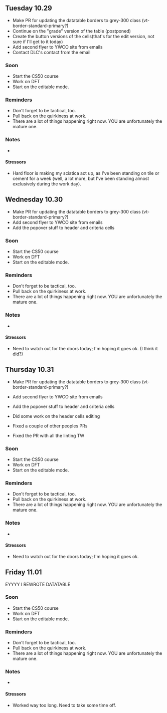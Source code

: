 ## Tuesday 10.29

- Make PR for updating the datatable borders to grey-300 class (vt-border-standard-primary?)
- Continue on the "grade" version of the table (postponed)
- Create the button versions of the cells(that's for the edit version, not sure if I'll get to it today)
- Add second flyer to YWCO site from emails
- Contact DLC's contact from the email

### Soon

- Start the CS50 course
- Work on DFT
- Start on the editable mode.

### Reminders

- Don't forget to be tactical, too.
- Pull back on the quirkiness at work.
- There are a lot of things happening right now. YOU are unfortunately the mature one.

### Notes

-

#### Stressors

- Hard floor is making my sciatica act up, as I've been standing on tile or cement for a week (well, a lot more, but I've been standing almost exclusively during the work day).

## Wednesday 10.30

- Make PR for updating the datatable borders to grey-300 class (vt-border-standard-primary?)
- Add second flyer to YWCO site from emails
- Add the popover stuff to header and criteria cells

### Soon

- Start the CS50 course
- Work on DFT
- Start on the editable mode.

### Reminders

- Don't forget to be tactical, too.
- Pull back on the quirkiness at work.
- There are a lot of things happening right now. YOU are unfortunately the mature one.

### Notes

-

#### Stressors

- Need to watch out for the doors today; I'm hoping it goes ok. (I think it did?)

## Thursday 10.31

- Make PR for updating the datatable borders to grey-300 class (vt-border-standard-primary?)
- Add second flyer to YWCO site from emails
- Add the popover stuff to header and criteria cells

- Did some work on the header cells editing
- Fixed a couple of other peoples PRs
- Fixed the PR with all the linting TW

### Soon

- Start the CS50 course
- Work on DFT
- Start on the editable mode.

### Reminders

- Don't forget to be tactical, too.
- Pull back on the quirkiness at work.
- There are a lot of things happening right now. YOU are unfortunately the mature one.

### Notes

-

#### Stressors

- Need to watch out for the doors today; I'm hoping it goes ok.

## Friday 11.01

EYYYY I REWROTE DATATABLE

### Soon

- Start the CS50 course
- Work on DFT
- Start on the editable mode.

### Reminders

- Don't forget to be tactical, too.
- Pull back on the quirkiness at work.
- There are a lot of things happening right now. YOU are unfortunately the mature one.

### Notes

-

#### Stressors

- Worked way too long. Need to take some time off.